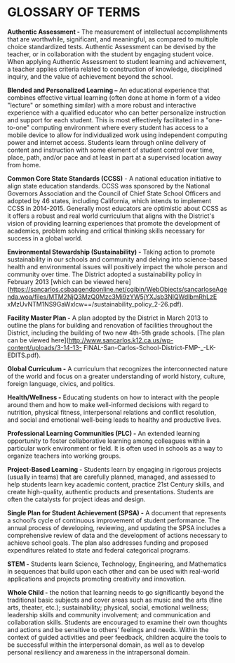 # GLOSSARY OF TERMS

**Authentic Assessment -** The measurement of intellectual accomplishments 
that are worthwhile, significant, and meaningful, as compared to multiple 
choice standardized tests. Authentic Assessment can be devised by the 
teacher, or in collaboration with the student by engaging student voice. When 
applying Authentic Assessment to student learning and achievement, a 
teacher applies criteria related to construction of knowledge, disciplined 
inquiry, and the value of achievement beyond the school.

**Blended and Personalized Learning –** An educational experience that 
combines effective virtual learning (often done at home in form of a video 
"lecture" or something similar) with a more robust and interactive experience 
with a qualified educator who can better personalize instruction and support 
for each student.  This is most effectively facilitated in a "one-to-one"
computing environment where every student has access to a mobile device to 
allow for individualized work using independent computing power and internet 
access.  Students learn through online delivery of content and instruction with 
some element of student control over time, place, path, and/or pace and at 
least in part at a supervised location away from home.

**Common Core State Standards (CCSS)** - A national education initiative to 
align state education standards.  CCSS was sponsored by the National 
Governors Association and the Council of Chief State School Officers and 
adopted by 46 states, including California, which intends to implement CCSS
in 2014-2015.  Generally most educators are optimistic about CCSS as it
offers a robust and real world curriculum that aligns with the District's vision of 
providing learning experiences that promote the development of academics, 
problem solving and critical thinking skills necessary for success in a global 
world.

**Environmental Stewardship (Sustainability) -** Taking action to promote 
sustainability in our schools and community and delving into science-based 
health and environmental issues will positively impact the whole person and 
community over time. The District adopted a sustainability policy in February 
2013 [which can be viewed here](https://sancarlos.csbaagendaonline.net/cgibin/WebObjects/sancarloseAgenda.woa/files/MTM2NjQ3MzQ0Mzc3Mi9zYW5jYXJsb3NlQWdlbmRhLzE
xMzUvNTM1NS9GaWxlcw==/sustainability_policy_2-26.pdf).

**Facility Master Plan -** A plan adopted by the District in March 2013 to outline 
the plans for building and renovation of facilities throughout the District, 
including the building of two new 4th-5th grade schools. [The plan can be 
viewed here](http://www.sancarlos.k12.ca.us/wp-content/uploads/3-14-13-
FINAL-San-Carlos-School-District-FMP-_-LK-EDITS.pdf).

**Global Curriculum -** A curriculum that recognizes the interconnected nature 
of the world and focus on a greater understanding of world history, culture, 
foreign language, civics, and politics.  

**Health/Wellness -** Educating students on how to interact with the people 
around them and how to make well-informed decisions with regard to nutrition, 
physical fitness, interpersonal relations and conflict resolution, and social and 
emotional well-being leads to healthy and productive lives.

**Professional Learning Communities (PLC) -** An extended learning 
opportunity to foster collaborative learning among colleagues within a 
particular work environment or field. It is often used in schools as a way to 
organize teachers into working groups.

**Project-Based Learning -** Students learn by engaging in rigorous projects 
(usually in teams) that are carefully planned, managed, and assessed to help 
students learn key academic content, practice 21st Century skills, and create 
high-quality, authentic products and presentations.  Students are often the 
catalysts for project ideas and design.

**Single Plan for Student Achievement (SPSA) -** A document that 
represents a school’s cycle of continuous improvement of student 
performance. The annual process of developing, reviewing, and updating the 
SPSA includes a comprehensive review of data and the development of 
actions necessary to achieve school goals. The plan also addresses funding 
and proposed expenditures related to state and federal categorical programs.

**STEM -** Students learn Science, Technology, Engineering, and Mathematics 
in sequences that build upon each other and can be used with real-world 
applications and projects promoting creativity and innovation.

**Whole Child -** the notion that learning needs to go significantly beyond the 
traditional basic subjects and cover areas such as music and the arts (fine 
arts, theater, etc.); sustainability; physical, social, emotional wellness; 
leadership skills and community involvement; and communication and 
collaboration skills. Students are encouraged to examine their own thoughts 
and actions and be sensitive to others' feelings and needs. Within the context 
of guided activities and peer feedback, children acquire the tools to be 
successful within the interpersonal domain, as well as to develop personal 
resiliency and awareness in the intrapersonal domain.
